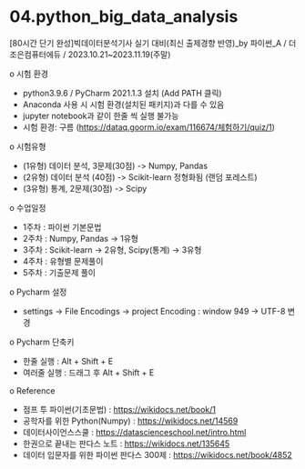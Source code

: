 # 04.python_big_data_analysis  
[80시간 단기 완성]빅데이터분석기사 실기 대비(최신 출제경향 반영)_by 파이썬_A / 더조은컴퓨터에듀 / 2023.10.21~2023.11.19(주말)  

o 시험 환경  
 - python3.9.6 / PyCharm 2021.1.3 설치 (Add PATH 클릭)  
 - Anaconda 사용 시 시험 환경(설치된 패키지)과 다를 수 있음  
 - jupyter notebook과 같이 한줄 씩 실행 불가능  
 - 시험 환경: 구름 (https://dataq.goorm.io/exam/116674/체험하기/quiz/1)  
  
o 시험유형  
 - (1유형) 데이터 분석, 3문제(30점) -> Numpy, Pandas  
 - (2유형) 데이터 분석 (40점) -> Scikit-learn 정형화됨 (랜덤 포레스트)  
 - (3유형) 통계, 2문제(30점) -> Scipy  

o 수업일정  
 - 1주차 : 파이썬 기본문법  
 - 2주차 : Numpy, Pandas -> 1유형  
 - 3주차 : Scikit-learn -> 2유형, Scipy(통계) -> 3유형  
 - 4주차 : 유형별 문제풀이  
 - 5주차 : 기출문제 풀이  
  
o Pycharm 설정  
 - settings -> File Encodings -> project Encoding : window 949 -> UTF-8 변경  
  
o Pycharm 단축키  
 - 한줄 실행 : Alt + Shift + E  
 - 여러줄 실행 : 드래그 후 Alt + Shift + E  
      
o Reference  
 - 점프 투 파이썬(기초문법) : https://wikidocs.net/book/1    
 - 공학자를 위한 Python(Numpy) : https://wikidocs.net/14569  
 - 데이터사이언스스쿨 : https://datascienceschool.net/intro.html  
 - 한권으로 끝내는 판다스 노트 : https://wikidocs.net/135645  
 - 데이터 입문자를 위한 파이썬 판다스 300제 : https://wikidocs.net/book/4852  

 
